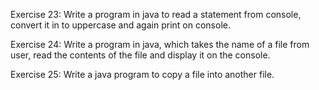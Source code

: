 Exercise 23: Write a program in java to read a statement from console, convert it in to uppercase and again print on console.

Exercise 24: Write a program in java, which takes the name of a file from user, read the contents of the file and display it on the console.

Exercise 25: Write a java program to copy a file into another file.
